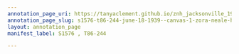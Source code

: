 ```yaml
---
annotation_page_uri: https://tanyaclement.github.io/znh_jacksonville_1939/annotations/s1576-t86-244-june-18-1939--canvas-1-zora-neale-hurston.json
annotation_page_slug: s1576-t86-244-june-18-1939--canvas-1-zora-neale-hurston
layout: annotation_page
manifest_label: S1576 , T86-244

---
```

